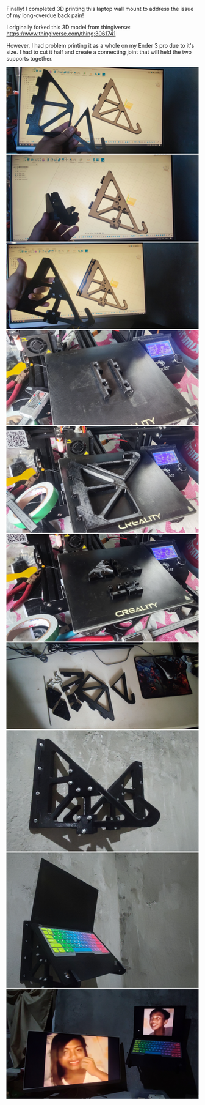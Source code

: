 Finally! I completed 3D printing this laptop wall mount to address the issue of my long-overdue back pain!

I originally forked this 3D model from thingiverse: https://www.thingiverse.com/thing:3061741

However, I had problem printing it as a whole on my Ender 3 pro due to it's size. I had to cut it half and create a connecting joint that will held the two supports together.


![Image](/images/IMG_20231104_140740.jpg)
![Image](/images/IMG_20231104_140919.jpg)
![Image](/images/IMG_20231104_140336.jpg)
![Image](/images/IMG_20231104_134824.jpg)
![Image](/images/IMG_20231104_134921.jpg)
![Image](/images/IMG_20231104_135010.jpg)
![Image](/images/IMG_20231104_135211.jpg)
![Image](/images/IMG_20231119_222757.jpg)
![Image](/images/IMG_20231119_222735%20(1).jpg)
![Image](/images/IMG_20231119_224010.jpg)
